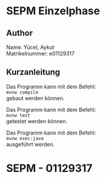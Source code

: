 # SEPM Einzelphase

## Author

Name: Yücel, Aykut\
Matrikelnummer: e01129317

## Kurzanleitung

Das Programm kann mit dem Befehl:\
```mvnw compile```\
gebaut werden können.

Das Programm kann mit dem Befehl:\
```mvnw test```\
getestet werden können.

Das Programm kann mit dem Befehl:\
```mvnw exec:java```\
ausgeführt werden.
# SEPM - 01129317
